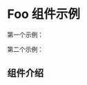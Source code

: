 # Foo 组件示例

第一个示例：

<preview path="../demos/foo-2.vue" title="基本使用" description="测试使用自定义组件库组件"></preview>

第二个示例：

<preview path="../demos/foo-1.vue" title="基本使用" description="测试使用 Element Plus 组件"></preview>

## 组件介绍
